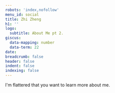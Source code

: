 ```yaml
---
robots: 'index,nofollow'
menu_id: social
title: Zhi Zheng
h1: ''
logo:
  subtitle: About Me pt 2.
giscus:
  data-mapping: number
  data-term: 22
date: 
breadcrumb: false
header: false
indent: false
indexing: false
---
```


I'm flattered that you want to learn more about me.